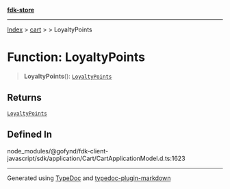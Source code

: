 [**fdk-store**](../../../README.md)
***

[Index](../../../API.md) > [cart](../../README.md) > [<internal>](../README.md) > LoyaltyPoints

# Function: LoyaltyPoints

> **LoyaltyPoints**(): [`LoyaltyPoints`](../type-aliases/type-alias.LoyaltyPoints.md)

## Returns

[`LoyaltyPoints`](../type-aliases/type-alias.LoyaltyPoints.md)

## Defined In

node\_modules/@gofynd/fdk-client-javascript/sdk/application/Cart/CartApplicationModel.d.ts:1623

***
Generated using [TypeDoc](https://typedoc.org/) and [typedoc-plugin-markdown](https://www.npmjs.com/package/typedoc-plugin-markdown)
